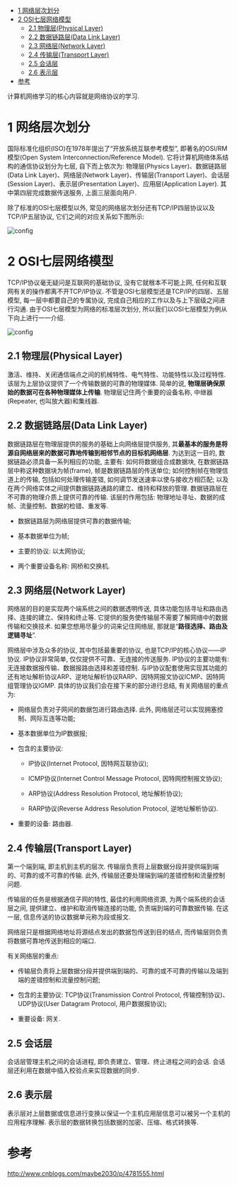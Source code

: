 
<!-- @import "[TOC]" {cmd="toc" depthFrom=1 depthTo=6 orderedList=false} -->

<!-- code_chunk_output -->

* [1 网络层次划分](#1-网络层次划分)
* [2 OSI七层网络模型](#2-osi七层网络模型)
	* [2.1 物理层(Physical Layer)](#21-物理层physical-layer)
	* [2.2 数据链路层(Data Link Layer)](#22-数据链路层data-link-layer)
	* [2.3 网络层(Network Layer)](#23-网络层network-layer)
	* [2.4 传输层(Transport Layer)](#24-传输层transport-layer)
	* [2.5 会话层](#25-会话层)
	* [2.6 表示层](#26-表示层)
* [参考](#参考)

<!-- /code_chunk_output -->

计算机网络学习的核心内容就是网络协议的学习. 

# 1 网络层次划分

国际标准化组织(ISO)在1978年提出了“开放系统互联参考模型”, 即著名的OSI/RM模型(Open System Interconnection/Reference Model). 它将计算机网络体系结构的通信协议划分为七层, 自下而上依次为: 物理层(Physics Layer)、数据链路层(Data Link Layer)、网络层(Network Layer)、传输层(Transport Layer)、会话层(Session Layer)、表示层(Presentation Layer)、应用层(Application Layer). 其中第四层完成数据传送服务, 上面三层面向用户. 

除了标准的OSI七层模型以外, 常见的网络层次划分还有TCP/IP四层协议以及TCP/IP五层协议, 它们之间的对应关系如下图所示: 

![config](images/1.jpg)

# 2 OSI七层网络模型

TCP/IP协议毫无疑问是互联网的基础协议, 没有它就根本不可能上网, 任何和互联网有关的操作都离不开TCP/IP协议. 不管是OSI七层模型还是TCP/IP的四层、五层模型, 每一层中都要自己的专属协议, 完成自己相应的工作以及与上下层级之间进行沟通. 由于OSI七层模型为网络的标准层次划分, 所以我们以OSI七层模型为例从下向上进行一一介绍. 

![config](images/2.gif)

## 2.1 物理层(Physical Layer)

激活、维持、关闭通信端点之间的机械特性、电气特性、功能特性以及过程特性. 该层为上层协议提供了一个传输数据的可靠的物理媒体. 简单的说, **物理层确保原始的数据可在各种物理媒体上传输**. 物理层记住两个重要的设备名称, 中继器(Repeater, 也叫放大器)和集线器. 

## 2.2 数据链路层(Data Link Layer)

数据链路层在物理层提供的服务的基础上向网络层提供服务, 其**最基本的服务是将源自网络层来的数据可靠地传输到相邻节点的目标机网络层**. 为达到这一目的, 数据链路必须具备一系列相应的功能, 主要有: 如何将数据组合成数据块, 在数据链路层中称这种数据块为帧(frame), 帧是数据链路层的传送单位; 如何控制帧在物理信道上的传输, 包括如何处理传输差错, 如何调节发送速率以使与接收方相匹配; 以及在两个网络实体之间提供数据链路通路的建立、维持和释放的管理. 数据链路层在不可靠的物理介质上提供可靠的传输. 该层的作用包括: 物理地址寻址、数据的成帧、流量控制、数据的检错、重发等. 

- 数据链路层为网络层提供可靠的数据传输; 

- 基本数据单位为帧; 

- 主要的协议: 以太网协议; 

- 两个重要设备名称: 网桥和交换机. 

## 2.3 网络层(Network Layer)

网络层的目的是实现两个端系统之间的数据透明传送, 具体功能包括寻址和路由选择、连接的建立、保持和终止等. 它提供的服务使传输层不需要了解网络中的数据传输和交换技术. 如果您想用尽量少的词来记住网络层, 那就是“**路径选择、路由及逻辑寻址**”. 

网络层中涉及众多的协议, 其中包括最重要的协议, 也是TCP/IP的核心协议——IP协议. IP协议非常简单, 仅仅提供不可靠、无连接的传送服务. IP协议的主要功能有: 无连接数据报传输、数据报路由选择和差错控制. 与IP协议配套使用实现其功能的还有地址解析协议ARP、逆地址解析协议RARP、因特网报文协议ICMP、因特网组管理协议IGMP. 具体的协议我们会在接下来的部分进行总结, 有关网络层的重点为: 

- 网络层负责对子网间的数据包进行路由选择. 此外, 网络层还可以实现拥塞控制、网际互连等功能; 

- 基本数据单位为IP数据报; 

- 包含的主要协议: 

    - IP协议(Internet Protocol, 因特网互联协议);

    - ICMP协议(Internet Control Message Protocol, 因特网控制报文协议);

    - ARP协议(Address Resolution Protocol, 地址解析协议);

    - RARP协议(Reverse Address Resolution Protocol, 逆地址解析协议). 

- 重要的设备: 路由器. 

## 2.4 传输层(Transport Layer)

第一个端到端, 即主机到主机的层次. 传输层负责将上层数据分段并提供端到端的、可靠的或不可靠的传输. 此外, 传输层还要处理端到端的差错控制和流量控制问题. 

传输层的任务是根据通信子网的特性, 最佳的利用网络资源, 为两个端系统的会话层之间, 提供建立、维护和取消传输连接的功能, 负责端到端的可靠数据传输. 在这一层, 信息传送的协议数据单元称为段或报文. 

网络层只是根据网络地址将源结点发出的数据包传送到目的结点, 而传输层则负责将数据可靠地传送到相应的端口. 

有关网络层的重点: 

- 传输层负责将上层数据分段并提供端到端的、可靠的或不可靠的传输以及端到端的差错控制和流量控制问题; 

- 包含的主要协议: TCP协议(Transmission Control Protocol, 传输控制协议)、UDP协议(User Datagram Protocol, 用户数据报协议); 

- 重要设备: 网关. 

## 2.5 会话层

会话层管理主机之间的会话进程, 即负责建立、管理、终止进程之间的会话. 会话层还利用在数据中插入校验点来实现数据的同步. 

## 2.6 表示层

表示层对上层数据或信息进行变换以保证一个主机应用层信息可以被另一个主机的应用程序理解. 表示层的数据转换包括数据的加密、压缩、格式转换等. 

# 参考

http://www.cnblogs.com/maybe2030/p/4781555.html
